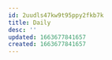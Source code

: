 ```yaml
---
id: 2uudls47kw9t95ppy2fkb7k
title: Daily
desc: ''
updated: 1663677841657
created: 1663677841657
---
```

